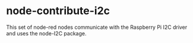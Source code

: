 # node-contribute-i2c
This set of node-red nodes communicate with the Raspberry Pi I2C driver and uses the node-I2C package.
